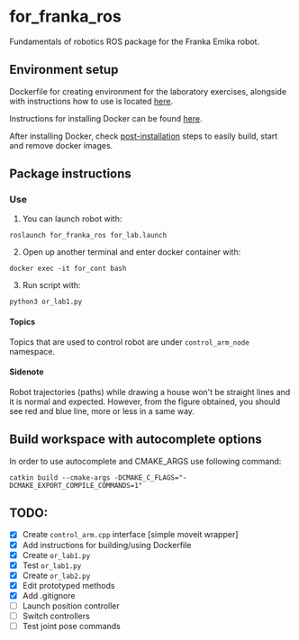 # for_franka_ros 

Fundamentals of robotics ROS package for the Franka Emika robot. 

## Environment setup

Dockerfile for creating environment for the laboratory exercises, alongside with instructions how to use is located [here](https://github.com/larics/docker_files/tree/master/ros-noetic/for_course_lab/or2324). 

Instructions for installing Docker can be found [here](https://docs.docker.com/engine/install/ubuntu/). 

After installing Docker, check [post-installation](https://docs.docker.com/engine/install/linux-postinstall/) steps to easily build, start and remove docker images. 


## Package instructions

### Use 

1. You can launch robot with: 
```
roslaunch for_franka_ros for_lab.launch
```

2. Open up another terminal and enter docker container with: 
```
docker exec -it for_cont bash
```

3. Run script with: 

```
python3 or_lab1.py
``` 

#### Topics

Topics that are used to control robot are under `control_arm_node` namespace. 

#### Sidenote

Robot trajectories (paths) while drawing a house won't be straight lines and it is normal and expected. 
However, from the figure obtained, you should see red and blue line, more or less in a same way. 

## Build workspace with autocomplete options

In order to use autocomplete and CMAKE_ARGS use following command: 
```
catkin build --cmake-args -DCMAKE_C_FLAGS="-DCMAKE_EXPORT_COMPILE_COMMANDS=1"
```

## TODO: 
- [x] Create `control_arm.cpp` interface [simple moveit wrapper]
- [x] Add instructions for building/using Dockerfile 
- [x] Create `or_lab1.py`
- [x] Test `or_lab1.py` 
- [x] Create `or_lab2.py`
- [x] Edit prototyped methods
- [x] Add .gitignore
- [ ] Launch position controller
- [ ] Switch controllers 
- [ ] Test joint pose commands 
